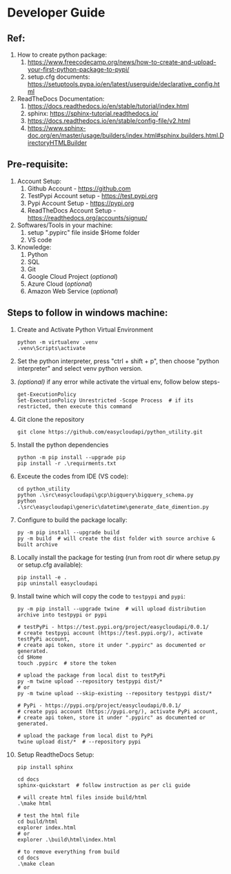 # Developer Guide


## Ref:
1. How to create python package:
    1. https://www.freecodecamp.org/news/how-to-create-and-upload-your-first-python-package-to-pypi/
    2. setup.cfg documents: https://setuptools.pypa.io/en/latest/userguide/declarative_config.html
2. ReadTheDocs Documentation:
    1. https://docs.readthedocs.io/en/stable/tutorial/index.html
    2. sphinx: https://sphinx-tutorial.readthedocs.io/
    3. https://docs.readthedocs.io/en/stable/config-file/v2.html
    4. https://www.sphinx-doc.org/en/master/usage/builders/index.html#sphinx.builders.html.DirectoryHTMLBuilder


## Pre-requisite:
1. Account Setup:
    1. Github Account - https://github.com
    2. TestPypi Account setup - https://test.pypi.org
    3. Pypi Account Setup - https://pypi.org
    4. ReadTheDocs Account Setup - https://readthedocs.org/accounts/signup/
2. Softwares/Tools in your machine:
    1. setup ".pypirc" file inside $Home folder 
    2. VS code
3. Knowledge:
    1. Python
    2. SQL
    3. Git
    4. Google Cloud Project (*optional*)
    5. Azure Cloud (*optional*)
    6. Amazon Web Service (*optional*)


## Steps to follow in windows machine:
1. Create and Activate Python Virtual Environment
    ```shell
    python -m virtualenv .venv
    .venv\Scripts\activate
    ```
2. Set the python interpreter, press "ctrl + shift + p", then choose "python interpreter" and select venv python version.

3. *(optional)* if any error while activate the virtual env, follow below steps-
    ```shell 
    get-ExecutionPolicy
    Set-ExecutionPolicy Unrestricted -Scope Process  # if its restricted, then execute this command
    ```
4. Git clone the repository
    ```shell
    git clone https://github.com/easycloudapi/python_utility.git
    ```

4. Install the python dependencies
    ```shell
    python -m pip install --upgrade pip 
    pip install -r .\requirments.txt
    ```

5. Exceute the codes from IDE (VS code):
    ```shell
    cd python_utility
    python .\src\easycloudapi\gcp\bigquery\bigquery_schema.py
    python .\src\easycloudapi\generic\datetime\generate_date_dimention.py
    ```

6. Configure to build the package locally:
    ```shell
    py -m pip install --upgrade build
    py -m build  # will create the dist folder with source archive & built archive
    ```

7. Locally install the package for testing (run from root dir where setup.py or setup.cfg available):
    ```shell
    pip install -e .
    pip uninstall easycloudapi
    ```

8. Install twine which will copy the code to `testpypi` and `pypi`:
    ```shell
    py -m pip install --upgrade twine  # will upload distribution archive into testpypi or pypi

    # testPyPi - https://test.pypi.org/project/easycloudapi/0.0.1/
    # create testpypi account (https://test.pypi.org/), activate testPyPi account, 
    # create api token, store it under ".pypirc" as documented or generated.
    cd $Home
    touch .pypirc  # store the token

    # upload the package from local dist to testPyPi
    py -m twine upload --repository testpypi dist/*
    # or 
    py -m twine upload --skip-existing --repository testpypi dist/*

    # PyPi - https://pypi.org/project/easycloudapi/0.0.1/
    # create pypi account (https://pypi.org/), activate PyPi account, 
    # create api token, store it under ".pypirc" as documented or generated.

    # upload the package from local dist to PyPi
    twine upload dist/*  # --repository pypi 
    ```

9. Setup ReadtheDocs Setup:
    ```shell
    pip install sphinx

    cd docs
    sphinx-quickstart  # follow instruction as per cli guide

    # will create html files inside build/html
    .\make html

    # test the html file
    cd build/html
    explorer index.html
    # or
    explorer .\build\html\index.html

    # to remove everything from build
    cd docs
    .\make clean  
    ```
